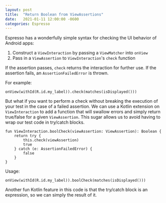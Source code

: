 ```yaml
---
layout: post
title:  "Return Boolean from ViewAssertions"
date:   2021-01-11 12:00:00 -0600
categories: Espresso
---
```


Espresso has a wonderfully simple syntax for checking the UI behavior of Android apps:

1. Construct a `ViewInteraction` by passing a `ViewMatcher` into `onView`
2. Pass in a `ViewAssertion` to `ViewInteraction`'s `check` function

If the assertion passes, `check` returns the interaction for further use. If the assertion fails, an `AssertionFailedError` is thrown.

For example:

```
onView(withId(R.id.my_label)).check(matches(isDisplayed()))
```

But what if you want to perform a check without breaking the execution of your test in the case of a failed assertion. We can use a Kotlin extension on `ViewInteraction` to add a function that will swallow errors and simply return true/false for a given `ViewAssertion`. This sugar allows us to avoid having to wrap our test code in try/catch blocks.

```
fun ViewInteraction.boolCheck(viewAssertion: ViewAssertion): Boolean {
    return try {
        this.check(viewAssertion)
        true
    } catch (e: AssertionFailedError) {
        false
    }
}
```

Usage:

```
onView(withId(R.id.my_label)).boolCheck(matches(isDisplayed()))
```

Another fun Kotlin feature in this code is that the try/catch block is an expression, so we can simply the result of it.

